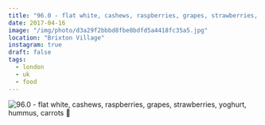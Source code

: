 ```yaml
---
title: "96.0 - flat white, cashews, raspberries, grapes, strawberries, yoghurt, hummus, carrots 🍇"
date: 2017-04-16
image: "/img/photo/d3a29f2bbbd8fbe0bdfd5a4418fc35a5.jpg"
location: "Brixton Village"
instagram: true
draft: false
tags:
  - london
  - uk
  - food
---
```


![96.0 - flat white, cashews, raspberries, grapes, strawberries, yoghurt, hummus, carrots 🍇](/img/photo/d3a29f2bbbd8fbe0bdfd5a4418fc35a5.jpg)
